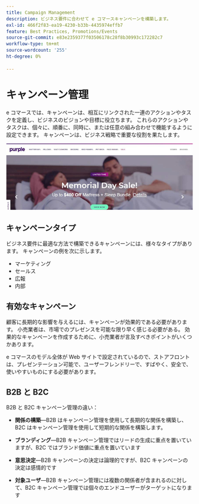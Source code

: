 ```yaml
---
title: Campaign Management
description: ビジネス要件に合わせて e コマースキャンペーンを構築します。
exl-id: 466f2f83-ea19-4230-b33b-4435974effb7
feature: Best Practices, Promotions/Events
source-git-commit: e83e2359377f03506178c28f8b30993c172282c7
workflow-type: tm+mt
source-wordcount: '255'
ht-degree: 0%

---
```


# キャンペーン管理

e コマースでは、キャンペーンは、相互にリンクされた一連のアクションやタスクを定義し、ビジネスのビジョンや目標に役立ちます。 これらのアクションやタスクは、個々に、順番に、同時に、または任意の組み合わせで機能するように設定できます。 キャンペーンは、ビジネス戦略で重要な役割を果たします。

![キャンペーン画像の例](../../assets/playbooks/campaign-example.png)

## キャンペーンタイプ

ビジネス要件に最適な方法で構築できるキャンペーンには、様々なタイプがあります。 キャンペーンの例を次に示します。

- マーケティング
- セールス
- 広報
- 内部

## 有効なキャンペーン

顧客に長期的な影響を与えるには、キャンペーンが効果的である必要があります。 小売業者は、市場でのプレゼンスを可能な限り早く感じる必要がある。 効果的なキャンペーンを作成するために、小売業者が言及すべきポイントがいくつかあります。

e コマースのモデル全体が Web サイトで設定されているので、ストアフロントは、プレゼンテーション可能で、ユーザーフレンドリーで、すばやく、安全で、使いやすいものにする必要があります。

## B2B と B2C

B2B と B2C キャンペーン管理の違い：

- **関係の構築**—B2B はキャンペーン管理を使用して長期的な関係を構築し、B2C はキャンペーン管理を使用して短期的な関係を構築します。

- **ブランディング**—B2B キャンペーン管理ではリードの生成に重点を置いていますが、B2C ではブランド価値に重点を置いています

- **意思決定**—B2B キャンペーンの決定は論理的ですが、B2C キャンペーンの決定は感情的です

- **対象ユーザ**—B2B キャンペーン管理には複数の関係者が含まれるのに対して、B2C キャンペーン管理では個々のエンドユーザーがターゲットになります
